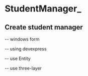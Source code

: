 # StudentManager_

## Create student manager
-- windows form

-- using devexpress

-- use Entity

-- use three-layer

